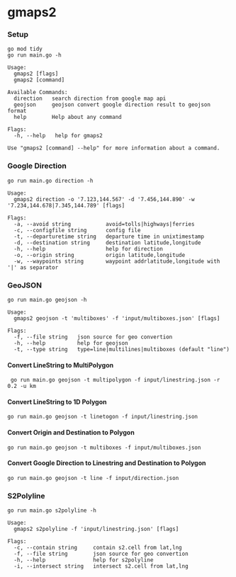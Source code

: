 # gmaps2

### Setup
```
go mod tidy
go run main.go -h

Usage:
  gmaps2 [flags]
  gmaps2 [command]

Available Commands:
  direction   search direction from google map api
  geojson     geojson convert google direction result to geojson format
  help        Help about any command

Flags:
  -h, --help   help for gmaps2

Use "gmaps2 [command] --help" for more information about a command.
```

### Google Direction

```
go run main.go direction -h

Usage:
  gmaps2 direction -o '7.123,144.567' -d '7.456,144.890' -w '7.234,144.678|7.345,144.789' [flags]

Flags:
  -a, --avoid string           avoid=tolls|highways|ferries
  -c, --configfile string      config file
  -t, --departuretime string   departure time in unixtimestamp
  -d, --destination string     destination latitude,longitude
  -h, --help                   help for direction
  -o, --origin string          origin latitude,longitude
  -w, --waypoints string       waypoint addrlatitude,longitude with '|' as separator
```
  
### GeoJSON

```
go run main.go geojson -h

Usage:
  gmaps2 geojson -t 'multiboxes' -f 'input/multiboxes.json' [flags]

Flags:
  -f, --file string   json source for geo convertion
  -h, --help          help for geojson
  -t, --type string   type=line|multilines|multiboxes (default "line")
```

#### Convert LineString to MultiPolygon
```
 go run main.go geojson -t multipolygon -f input/linestring.json -r 0.2 -u km
```

#### Convert LineString to 1D Polygon
```
go run main.go geojson -t linetogon -f input/linestring.json
```

#### Convert Origin and Destination to Polygon
```
go run main.go geojson -t multiboxes -f input/multiboxes.json
```
 
#### Convert Google Direction to Linestring and Destination to Polygon
```
go run main.go geojson -t line -f input/direction.json
```

  
### S2Polyline

```
go run main.go s2polyline -h

Usage:
  gmaps2 s2polyline -f 'input/linestring.json' [flags]

Flags:
  -c, --contain string     contain s2.cell from lat,lng
  -f, --file string        json source for geo convertion
  -h, --help               help for s2polyline
  -i, --intersect string   intersect s2.cell from lat,lng
```
